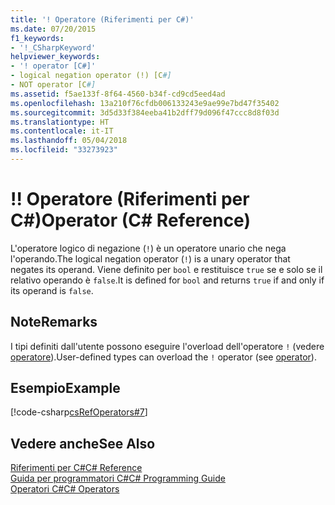 ```yaml
---
title: '! Operatore (Riferimenti per C#)'
ms.date: 07/20/2015
f1_keywords:
- '!_CSharpKeyword'
helpviewer_keywords:
- '! operator [C#]'
- logical negation operator (!) [C#]
- NOT operator [C#]
ms.assetid: f5ae133f-8f64-4560-b34f-cd9cd5eed4ad
ms.openlocfilehash: 13a210f76cfdb006133243e9ae99e7bd47f35402
ms.sourcegitcommit: 3d5d33f384eeba41b2dff79d096f47ccc8d8f03d
ms.translationtype: HT
ms.contentlocale: it-IT
ms.lasthandoff: 05/04/2018
ms.locfileid: "33273923"
---
```

# <a name="-operator-c-reference"></a><span data-ttu-id="5b08b-103">!</span><span class="sxs-lookup"><span data-stu-id="5b08b-103">!</span></span> <span data-ttu-id="5b08b-104">Operatore (Riferimenti per C#)</span><span class="sxs-lookup"><span data-stu-id="5b08b-104">Operator (C# Reference)</span></span>
<span data-ttu-id="5b08b-105">L'operatore logico di negazione (`!`) è un operatore unario che nega l'operando.</span><span class="sxs-lookup"><span data-stu-id="5b08b-105">The logical negation operator (`!`) is a unary operator that negates its operand.</span></span> <span data-ttu-id="5b08b-106">Viene definito per `bool` e restituisce `true` se e solo se il relativo operando è `false`.</span><span class="sxs-lookup"><span data-stu-id="5b08b-106">It is defined for `bool` and returns `true` if and only if its operand is `false`.</span></span>  
  
## <a name="remarks"></a><span data-ttu-id="5b08b-107">Note</span><span class="sxs-lookup"><span data-stu-id="5b08b-107">Remarks</span></span>  
 <span data-ttu-id="5b08b-108">I tipi definiti dall'utente possono eseguire l'overload dell'operatore `!` (vedere [operatore](../../../csharp/language-reference/keywords/operator.md)).</span><span class="sxs-lookup"><span data-stu-id="5b08b-108">User-defined types can overload the `!` operator (see [operator](../../../csharp/language-reference/keywords/operator.md)).</span></span>  
  
## <a name="example"></a><span data-ttu-id="5b08b-109">Esempio</span><span class="sxs-lookup"><span data-stu-id="5b08b-109">Example</span></span>  
 [!code-csharp[csRefOperators#7](../../../csharp/language-reference/operators/codesnippet/CSharp/logical-negation-operator_1.cs)]  
  
## <a name="see-also"></a><span data-ttu-id="5b08b-110">Vedere anche</span><span class="sxs-lookup"><span data-stu-id="5b08b-110">See Also</span></span>  
 [<span data-ttu-id="5b08b-111">Riferimenti per C#</span><span class="sxs-lookup"><span data-stu-id="5b08b-111">C# Reference</span></span>](../../../csharp/language-reference/index.md)  
 [<span data-ttu-id="5b08b-112">Guida per programmatori C#</span><span class="sxs-lookup"><span data-stu-id="5b08b-112">C# Programming Guide</span></span>](../../../csharp/programming-guide/index.md)  
 [<span data-ttu-id="5b08b-113">Operatori C#</span><span class="sxs-lookup"><span data-stu-id="5b08b-113">C# Operators</span></span>](../../../csharp/language-reference/operators/index.md)
